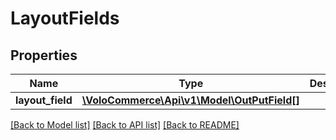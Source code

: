 # LayoutFields

## Properties
Name | Type | Description | Notes
------------ | ------------- | ------------- | -------------
**layout_field** | [**\VoloCommerce\Api\v1\Model\OutPutField[]**](OutPutField.md) |  | [optional] 

[[Back to Model list]](../README.md#documentation-for-models) [[Back to API list]](../README.md#documentation-for-api-endpoints) [[Back to README]](../README.md)


